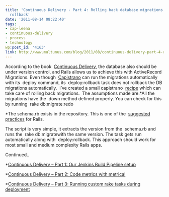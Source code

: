 ```yaml
---
title: 'Continuous Delivery - Part 4: Rolling back database migrations with Capistrano
  rollback'
date: '2011-08-14 08:22:40'
tags:
- cap-leena
- continuous-delivery
- process
- technology
wp:post_id: '4163'
link: http://www.multunus.com/blog/2011/08/continuous-delivery-part-4-rolling-back-database-migrations-with-capistrano-rollback/
---
```


According to the book 
[Continuous Delivery](http://www.amazon.com/gp/product/0321601912?tag=contindelive-20), the database also should be under version control, and Rails allows us to achieve this with ActiveRecord Migrations. Even though 
[Capistrano](http://www.capify.org/) can run the migrations automatically with its 
deploy command, its 
deploy:rollback task does not rollback the DB migrations automatically.  I’ve created a small capistrano 
[recipe](https://github.com/multunus/capistrano-db-rollback) which can take care of rolling back migrations.  The assumptions made are:*All the migrations have the 
down method defined properly. You can check for this by running 
rake db:migrate:redo

    
*The schema.rb exists in the repository. This is one of the 
[suggested practices](http://guides.rubyonrails.org/migrations.html#schema-dumps-and-source-control) for Rails.

The script is very simple, it extracts the version from the 
schema.rb and runs the 
rake db:migratewith the same version. The task gets run automatically along with 
deploy:rollback. This approach should work for most small and medium complexity Rails apps.

Continued..


*[Continuous Delivery – Part 1: Our Jenkins Build Pipeline setup](http://www.multunus.com/2011/07/continuous-delivery-using-jenkins-build-pipeline/)

    
*[Continuous Delivery – Part 2: Code metrics with metrical](http://www.multunus.com/2011/07/continuous-delivery-code-metrics-with-metrical/)

    
*[Continuous Delivery – Part 3: Running custom rake tasks during deployment](http://www.multunus.com/2011/07/continuous-delivery-contd/)
